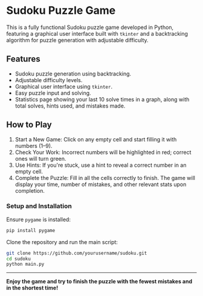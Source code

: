 
# Sudoku Puzzle Game

This is a fully functional Sudoku puzzle game developed in Python, featuring a graphical user interface built with `tkinter` and a backtracking algorithm for puzzle generation with adjustable difficulty.

## Features
* Sudoku puzzle generation using backtracking.
* Adjustable difficulty levels.
* Graphical user interface using `tkinter`.
* Easy puzzle input and solving.
* Statistics page showing your last 10 solve times in a graph, along with total solves, hints used, and mistakes made.

## How to Play
1. Start a New Game: Click on any empty cell and start filling it with numbers (1–9).
2. Check Your Work: Incorrect numbers will be highlighted in red; correct ones will turn green.
3. Use Hints: If you're stuck, use a hint to reveal a correct number in an empty cell.
4. Complete the Puzzle: Fill in all the cells correctly to finish. The game will display your time, number of mistakes, and other relevant stats upon completion.
### Setup and Installation

Ensure `pygame` is installed:

```bash
pip install pygame
```

Clone the repository and run the main script:

```bash
git clone https://github.com/yourusername/sudoku.git
cd sudoku
python main.py
```
---

**Enjoy the game and try to finish the puzzle with the fewest mistakes and in the shortest time!**

